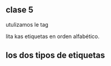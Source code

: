 ## clase 5
 utulizamos le tag

 lita kas etiquetas en orden alfabético.

 ## los dos tipos de etiquetas